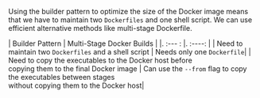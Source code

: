 Using the builder pattern to optimize the size of the Docker image
means that we have to maintain two `Dockerfiles` and one shell script.
We can use efficient alternative methods like multi-stage Dockerfile.

| Builder Pattern      | Multi-Stage Docker Builds |
|.   :--- :   |.   :----:    |
| Need to maintain two `Dockerfiles` and a shell script | Needs only one `Dockerfile`|
| Need to copy the executables to the Docker host before <br /> copying them to the final Docker image | Can use the `--from` flag to copy the executables between stages<br /> without copying them to the Docker host|
